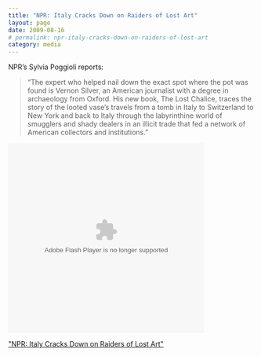 ```yaml
---
title: "NPR: Italy Cracks Down on Raiders of Lost Art"
layout: page
date: 2009-08-16
# permalink: npr-italy-cracks-down-on-raiders-of-lost-art
category: media
---
```

NPR’s Sylvia Poggioli reports: 

> “The expert who helped nail down the exact spot where the pot was found is Vernon Silver, an American journalist with a degree in archaeology from Oxford. His new book, The Lost Chalice, traces the story of the looted vase’s travels from a tomb in Italy to Switzerland to New York and back to Italy through the labyrinthine world of smugglers and shady dealers in an illicit trade that fed a network of American collectors and institutions.”

<embed src="http://www.npr.org/v2/?i=111734951&#38;m=111748597&#38;t=audio" height="386" wmode="opaque" allowfullscreen="true" width="400" base="http://www.npr.org" type="application/x-shockwave-flash"></embed>

["NPR: Italy Cracks Down on Raiders of Lost Art"](http://www.npr.org/templates/story/story.php?storyId=111734951)